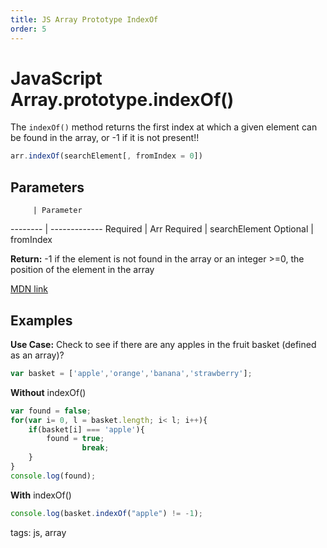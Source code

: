 ```yaml
---
title: JS Array Prototype IndexOf
order: 5
---
```

# JavaScript Array.prototype.indexOf()

The `indexOf()` method returns the first index at which a given element can be found in the array, or -1 if it is not present!!

```javascript
arr.indexOf(searchElement[, fromIndex = 0])
```

## Parameters

         | Parameter
-------- | -------------
Required | Arr
Required | searchElement
Optional | fromIndex

**Return:** -1 if the element is not found in the array or an integer >=0, the position of the element in the array

[MDN link](https://developer.mozilla.org/en/docs/Web/JavaScript/Reference/Global_Objects/Array/indexOf)

## Examples

**Use Case:** Check to see if there are any apples in the fruit basket (defined as an array)?

```javascript
var basket = ['apple','orange','banana','strawberry'];
```

**Without** indexOf()

```javascript
var found = false;
for(var i= 0, l = basket.length; i< l; i++){
    if(basket[i] === 'apple'){
        found = true;
                break;
    }
}
console.log(found);
```

**With** indexOf()

```javascript
console.log(basket.indexOf("apple") != -1);
```

tags: js, array
